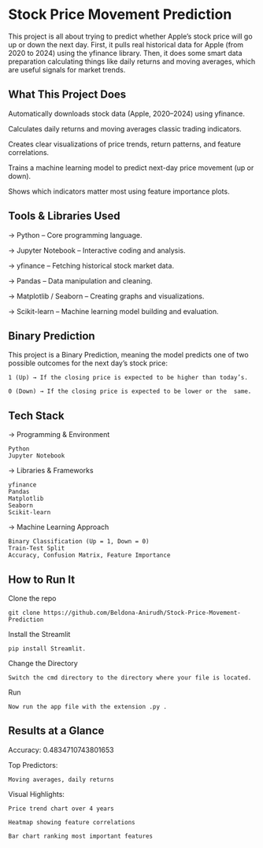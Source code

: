 
# Stock Price Movement Prediction

This project is all about trying to predict whether Apple’s stock price will go up or down the next day. First, it pulls real historical data for Apple (from 2020 to 2024) using the yfinance library. Then, it does some smart data preparation calculating things like daily returns and moving averages, which are useful signals for market trends.




## What This Project Does

Automatically downloads stock data (Apple, 2020–2024) using yfinance.

Calculates daily returns and moving averages classic trading indicators.

Creates clear visualizations of price trends, return patterns, and feature correlations.

Trains a machine learning model to predict next-day price movement (up or down).

Shows which indicators matter most using feature importance plots.
## Tools & Libraries Used

-> Python – Core programming language.

-> Jupyter Notebook – Interactive coding and analysis.

-> yfinance – Fetching historical stock market data.

-> Pandas – Data manipulation and cleaning.

-> Matplotlib / Seaborn – Creating graphs and visualizations.

-> Scikit-learn – Machine learning model building and evaluation.
## Binary Prediction

This project is a Binary Prediction, meaning the model predicts one of two possible outcomes for the next day’s stock price:

    1 (Up) → If the closing price is expected to be higher than today’s.

    0 (Down) → If the closing price is expected to be lower or the  same.
## Tech Stack

-> Programming & Environment

    Python 
    Jupyter Notebook


-> Libraries & Frameworks

    yfinance
    Pandas
    Matplotlib
    Seaborn
    Scikit-learn

-> Machine Learning Approach

    Binary Classification (Up = 1, Down = 0)
    Train-Test Split
    Accuracy, Confusion Matrix, Feature Importance
## How to Run It

Clone the repo

    git clone https://github.com/Beldona-Anirudh/Stock-Price-Movement-Prediction
    


Install the Streamlit

    pip install Streamlit.

Change the Directory

    Switch the cmd directory to the directory where your file is located.

Run 

    Now run the app file with the extension .py .
## Results at a Glance

Accuracy: 0.4834710743801653

Top Predictors: 
    
    Moving averages, daily returns

Visual Highlights:

    Price trend chart over 4 years

    Heatmap showing feature correlations

    Bar chart ranking most important features
